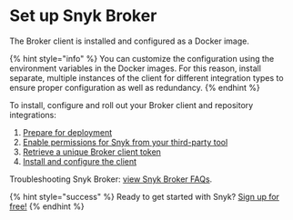 # Set up Snyk Broker

The Broker client is installed and configured as a Docker image.

{% hint style="info" %}
You can customize the configuration using the environment variables in the Docker images. For this reason, install separate, multiple instances of the client for different integration types to ensure proper configuration as well as redundancy.
{% endhint %}

To install, configure and roll out your Broker client and repository integrations:

1. [Prepare for deployment](integrations/snyk-broker/prepare-snyk-broker-for-deployment)
2. [Enable permissions for Snyk from your third-party tool](integrations/snyk-broker/enable-permissions-for-snyk-broker-from-your-third-party-tool)
3. [Retrieve a unique Broker client token](integrations/snyk-broker/retrieve-a-unique-broker-client-token)
4. [Install and configure the client](integrations/snyk-broker/how-to-install-and-configure-your-snyk-broker-client)

Troubleshooting Snyk Broker: [view Snyk Broker FAQs](https://support.snyk.io/hc/en-us/articles/360003903437-My-broker-is-not-working).

{% hint style="success" %}
Ready to get started with Snyk? [Sign up for free!](https://snyk.io/login?cta=sign-up&loc=footer&page=support_docs_page)
{% endhint %}

